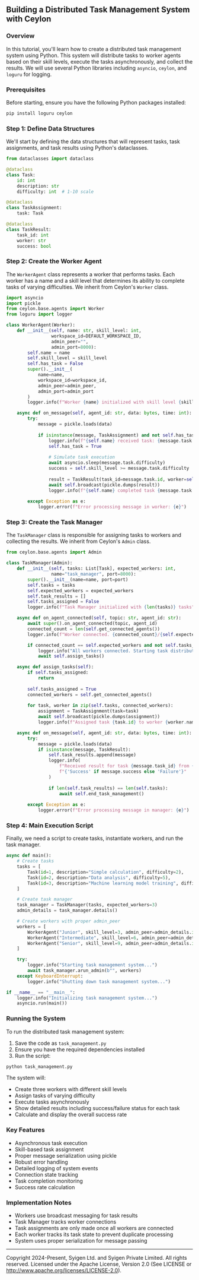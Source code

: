 ## Building a Distributed Task Management System with Ceylon

### Overview

In this tutorial, you'll learn how to create a distributed task management system using Python. This system will distribute tasks to worker agents based on their skill levels, execute the tasks asynchronously, and collect the results. We will use several Python libraries including `asyncio`, `ceylon`, and `loguru` for logging.

### Prerequisites

Before starting, ensure you have the following Python packages installed:

```bash
pip install loguru ceylon
```

### Step 1: Define Data Structures

We'll start by defining the data structures that will represent tasks, task assignments, and task results using Python's dataclasses.

```python
from dataclasses import dataclass

@dataclass
class Task:
    id: int
    description: str
    difficulty: int  # 1-10 scale

@dataclass
class TaskAssignment:
    task: Task

@dataclass
class TaskResult:
    task_id: int
    worker: str
    success: bool
```

### Step 2: Create the Worker Agent

The `WorkerAgent` class represents a worker that performs tasks. Each worker has a name and a skill level that determines its ability to complete tasks of varying difficulties. We inherit from Ceylon's `Worker` class.

```python
import asyncio
import pickle
from ceylon.base.agents import Worker
from loguru import logger

class WorkerAgent(Worker):
    def __init__(self, name: str, skill_level: int, 
                 workspace_id=DEFAULT_WORKSPACE_ID,
                 admin_peer="",
                 admin_port=8000):
        self.name = name
        self.skill_level = skill_level
        self.has_task = False
        super().__init__(
            name=name,
            workspace_id=workspace_id,
            admin_peer=admin_peer,
            admin_port=admin_port
        )
        logger.info(f"Worker {name} initialized with skill level {skill_level}")

    async def on_message(self, agent_id: str, data: bytes, time: int):
        try:
            message = pickle.loads(data)
            
            if isinstance(message, TaskAssignment) and not self.has_task:
                logger.info(f"{self.name} received task: {message.task.description}")
                self.has_task = True
                
                # Simulate task execution
                await asyncio.sleep(message.task.difficulty)
                success = self.skill_level >= message.task.difficulty
                
                result = TaskResult(task_id=message.task.id, worker=self.name, success=success)
                await self.broadcast(pickle.dumps(result))
                logger.info(f"{self.name} completed task {message.task.id} with success={success}")
                
        except Exception as e:
            logger.error(f"Error processing message in worker: {e}")
```

### Step 3: Create the Task Manager

The `TaskManager` class is responsible for assigning tasks to workers and collecting the results. We inherit from Ceylon's `Admin` class.

```python
from ceylon.base.agents import Admin

class TaskManager(Admin):
    def __init__(self, tasks: List[Task], expected_workers: int, 
                 name="task_manager", port=8000):
        super().__init__(name=name, port=port)
        self.tasks = tasks
        self.expected_workers = expected_workers
        self.task_results = []
        self.tasks_assigned = False
        logger.info(f"Task Manager initialized with {len(tasks)} tasks")

    async def on_agent_connected(self, topic: str, agent_id: str):
        await super().on_agent_connected(topic, agent_id)
        connected_count = len(self.get_connected_agents())
        logger.info(f"Worker connected. {connected_count}/{self.expected_workers} workers connected.")

        if connected_count == self.expected_workers and not self.tasks_assigned:
            logger.info("All workers connected. Starting task distribution.")
            await self.assign_tasks()

    async def assign_tasks(self):
        if self.tasks_assigned:
            return
            
        self.tasks_assigned = True
        connected_workers = self.get_connected_agents()
        
        for task, worker in zip(self.tasks, connected_workers):
            assignment = TaskAssignment(task=task)
            await self.broadcast(pickle.dumps(assignment))
            logger.info(f"Assigned task {task.id} to worker {worker.name}")

    async def on_message(self, agent_id: str, data: bytes, time: int):
        try:
            message = pickle.loads(data)
            if isinstance(message, TaskResult):
                self.task_results.append(message)
                logger.info(
                    f"Received result for task {message.task_id} from {message.worker}: "
                    f"{'Success' if message.success else 'Failure'}"
                )
                
                if len(self.task_results) == len(self.tasks):
                    await self.end_task_management()
                    
        except Exception as e:
            logger.error(f"Error processing message in manager: {e}")
```

### Step 4: Main Execution Script

Finally, we need a script to create tasks, instantiate workers, and run the task manager.

```python
async def main():
    # Create tasks
    tasks = [
        Task(id=1, description="Simple calculation", difficulty=2),
        Task(id=2, description="Data analysis", difficulty=5),
        Task(id=3, description="Machine learning model training", difficulty=8),
    ]

    # Create task manager
    task_manager = TaskManager(tasks, expected_workers=3)
    admin_details = task_manager.details()

    # Create workers with proper admin_peer
    workers = [
        WorkerAgent("Junior", skill_level=3, admin_peer=admin_details.id),
        WorkerAgent("Intermediate", skill_level=6, admin_peer=admin_details.id),
        WorkerAgent("Senior", skill_level=9, admin_peer=admin_details.id),
    ]

    try:
        logger.info("Starting task management system...")
        await task_manager.arun_admin(b"", workers)
    except KeyboardInterrupt:
        logger.info("Shutting down task management system...")

if __name__ == "__main__":
    logger.info("Initializing task management system...")
    asyncio.run(main())
```

### Running the System

To run the distributed task management system:

1. Save the code as `task_management.py`
2. Ensure you have the required dependencies installed
3. Run the script:
```bash
python task_management.py
```

The system will:
- Create three workers with different skill levels
- Assign tasks of varying difficulty
- Execute tasks asynchronously
- Show detailed results including success/failure status for each task
- Calculate and display the overall success rate

### Key Features

- Asynchronous task execution
- Skill-based task assignment
- Proper message serialization using pickle
- Robust error handling
- Detailed logging of system events
- Connection state tracking
- Task completion monitoring
- Success rate calculation

### Implementation Notes

- Workers use broadcast messaging for task results
- Task Manager tracks worker connections
- Task assignments are only made once all workers are connected
- Each worker tracks its task state to prevent duplicate processing
- System uses proper serialization for message passing

---

Copyright 2024-Present, Syigen Ltd. and Syigen Private Limited. All rights reserved.
Licensed under the Apache License, Version 2.0 (See LICENSE or http://www.apache.org/licenses/LICENSE-2.0).